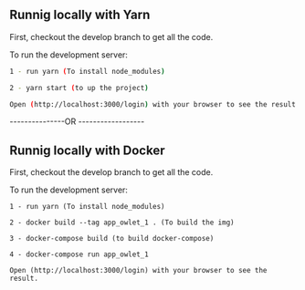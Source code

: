 ## Runnig locally with Yarn

First, checkout the develop branch to get all the code.

To run the development server:

```bash
1 - run yarn (To install node_modules)

2 - yarn start (to up the project)

Open (http://localhost:3000/login) with your browser to see the result.
```
---------------OR ------------------

## Runnig locally with Docker

First, checkout the develop branch to get all the code.

To run the development server:

```Docker
1 - run yarn (To install node_modules)

2 - docker build --tag app_owlet_1 . (To build the img)

3 - docker-compose build (to build docker-compose)

4 - docker-compose run app_owlet_1

Open (http://localhost:3000/login) with your browser to see the result.
```
